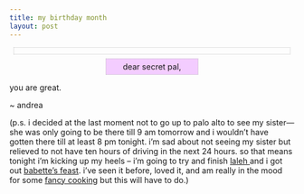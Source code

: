 ```yaml
---
title: my birthday month
layout: post
---
```


<div style="text-align: center; border: 1px dotted silver; padding-top: 11px; margin: 7px;">
  <txp:jmr_gallery category="264" />
</div>

<p style="text-align: center; background-color: #F3CCFF; padding: 5px; margin: 7px; width: 30%; margin-left: auto; margin-right: auto; border: 1px dotted silver;">
  dear secret pal,
</p>

you are great. 

~ andrea

(p.s. i decided at the last moment not to go up to palo alto to see my sister&#8212;she was only going to be there till 9 am tomorrow and i wouldn&#8217;t have gotten there till at least 8 pm tonight. i&#8217;m sad about not seeing my sister but relieved to not have ten hours of driving in the next 24 hours. so that means tonight i&#8217;m kicking up my heels &#8211; i&#8217;m going to try and finish [laleh ][1]and i got out [babette&#8217;s feast][2]. i&#8217;ve seen it before, loved it, and am really in the mood for some [fancy cooking][3] but this will have to do.)

 [1]: http://mellowtrouble.net/journal/263/
 [2]: http://www.imdb.com/Title?0092603
 [3]: http://www.fays-home-cooking.com/Babbetesthemedinners.htm